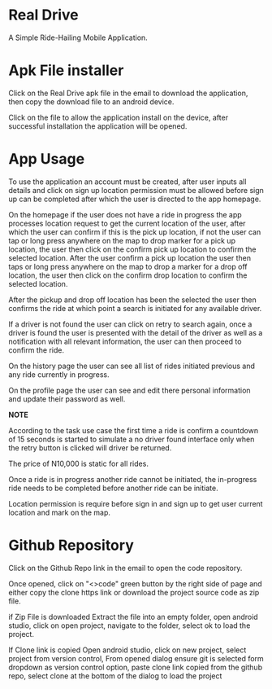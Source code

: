 # Real Drive
A Simple Ride-Hailing Mobile Application.

# Apk File installer
Click on the Real Drive apk file in the email to download the application, then copy the download file to an android device.

Click on the file to allow the application install on the device, after successful installation the application will be opened.

# App Usage
To use the application an account must be created,  after user inputs all details and  click on sign up location permission must be allowed before sign up can be completed after which the user is directed to the app homepage.

On the homepage if the user does not have a ride in progress the app processes location request to get the current location of the user, after which the user can confirm if this is the pick up location, if not the user can tap or long press anywhere on the map to drop marker for a pick up location, the user then click on the confirm pick up location to confirm the selected location.
After the user confirm a pick up location the user then taps or long press anywhere on the map to drop a marker for a drop off location, the user then click on the confirm drop location to confirm the selected location.

After the pickup and drop off location has been the selected the user then confirms the ride at which point a search is initiated for any available driver.

If a driver is not found the user can click on retry to search again, once a driver is found the user is presented with the detail of the driver as well as a notification with all relevant information, the user can then proceed to confirm the ride.

On the history page the user can see all list of rides initiated previous and any ride currently in progress.

On the profile page the user can see and edit there personal information and update their password as well.

**NOTE**

According to the task use case the first time a ride is confirm a countdown of 15 seconds is started to simulate a no driver found interface only when the retry button is clicked will driver be returned.

The price of N10,000 is static for all rides.

Once a ride is in progress another ride cannot be initiated, the in-progress ride needs to be completed before another ride can be initiate.

Location permission is require before sign in and sign up to get user current location and mark on the map.

# Github Repository
Click on the Github Repo link in the email to open the code repository.

Once opened, click on "<>code" green button by the right side of page and either copy the clone https link or download the project source code as zip file.

if Zip File is downloaded
Extract the file into an empty folder,
open android studio,
click on open project,
navigate to the folder,
select ok to load the project.

If Clone link is copied
Open android studio,
click on new project,
select project from version control,
From opened dialog ensure git is selected form dropdown as version control option,
paste clone link copied from the github repo,
select clone at the bottom of the dialog to load the project
